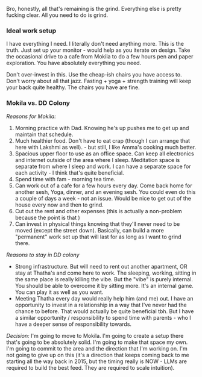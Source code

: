 
Bro, honestly, all that's remaining is the grind. Everything else is pretty fucking clear. All you need to do is grind.

### Ideal work setup
I have everything I need. I literally don't need anything more. This is the truth. Just set up your monitor - would help as you iterate on design. Take the occasional drive to a cafe from Mokila to do a few hours pen and paper exploration. You have absolutely everything you need.

Don't over-invest in this. Use the cheap-ish chairs you have access to. Don't worry about all that jazz. Fasting + yoga + strength training will keep your back quite healthy. The chairs you have are fine.
### Mokila vs. DD Colony

*Reasons for Mokila:*
1. Morning practice with Dad. Knowing he's up pushes me to get up and maintain that schedule.
2. Much healthier food. Don't have to eat crap (though I can arrange that here with Lakshmi as well). - but still, I like Amma's cooking much better.
3. Spacious upper floor to use as an office space. Can keep all electronics and internet outside of the area where I sleep. Meditation space is separate from where I sleep and work. I can have a separate space for each activity - I think that's quite beneficial.
4. Spend time with fam - morning tea time.
5. Can work out of a cafe for a few hours every day. Come back home for another sesh, Yoga, dinner, and an evening sesh. You could even do this a couple of days a week - not an issue. Would be nice to get out of the house every now and then to grind.
6. Cut out the rent and other expenses (this is actually a non-problem because the point is that )
7. Can invest in physical things knowing that they'll never need to be moved (except the street down). Basically, can build a more "permanent" work set up that will last for as long as I want to grind there.

*Reasons to stay in DD colony*
- Strong infrastructure. But will need to rent out another apartment, OR stay at Thatha's and come here to work. The sleeping, working, sitting in the same place is really killing the vibe. But the "vibe" is purely internal. You should be able to overcome it by sitting more. It's an internal game. You can play it as well as you want.
- Meeting Thatha every day would really help him (and me) out. I have an opportunity to invest in a relationship in a way that I've never had the chance to before. That would actually be quite beneficial tbh. But I have a similar opportunity / responsibility to spend time with parents - who I have a deeper sense of responsibility towards.

*Decision:* I'm going to move to Mokila. I'm going to create a setup there that's going to be absolutely solid. I'm going to make that space my own. I'm going to commit to the area and the direction that I'm working on. I'm not going to give up on this (it's a direction that keeps coming back to me starting all the way back in 2015, but the timing really is NOW - LLMs are required to build the best feed. They are required to scale intuition).